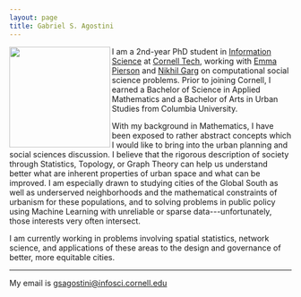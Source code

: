 ```yaml
---
layout: page
title: Gabriel S. Agostini
---
```

<img src="images/profile_pic.png" width="180" height="180" align="left" padding-right="10" padding-left="10" padding-bottom="10">

I am a 2nd-year PhD student in [Information Science](https://infosci.cornell.edu) at [Cornell Tech](https://tech.cornell.edu), working with [Emma Pierson](https://www.cs.cornell.edu/~emmapierson/) and [Nikhil Garg](https://gargnikhil.com) on computational social science problems. Prior to joining Cornell, I earned a Bachelor of Science in Applied Mathematics and a Bachelor of Arts in Urban Studies from Columbia University.

With my background in Mathematics, I have been exposed to rather abstract concepts which I would like to bring into the urban planning and social sciences discussion. I believe that the rigorous description of society through Statistics, Topology, or Graph Theory can help us understand better what are inherent properties of urban space and what can be improved. I am especially drawn to studying cities of the Global South as well as underserved neighborhoods and the mathematical constraints of urbanism for these populations, and to solving problems in public policy using Machine Learning with unreliable or sparse data---unfortunately, those interests very often intersect.

I am currently working in problems involving spatial statistics, network science, and applications of these areas to the design and governance of better, more equitable cities.

---

My email is <gsagostini@infosci.cornell.edu>
